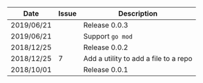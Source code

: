 |Date      |Issue |Description                                                                                              |
|----------|------|---------------------------------------------------------------------------------------------------------|
|2019/06/21|      |Release 0.0.3                                                                                            |
|2019/06/21|      |Support `go mod`                                                                                         |
|2018/12/25|      |Release 0.0.2                                                                                            |
|2018/12/25|7     |Add a utility to add a file to a repo                                                                    |
|2018/10/01|      |Release 0.0.1                                                                                            |